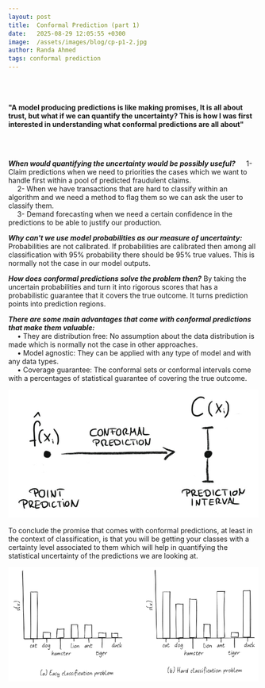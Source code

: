 ```yaml
---
layout: post
title:  Conformal Prediction (part 1) 
date:   2025-08-29 12:05:55 +0300
image:  /assets/images/blog/cp-p1-2.jpg
author: Randa Ahmed 
tags: conformal prediction 
---
```

<br><br><br>
**"A model producing predictions is like making promises, It is all about trust, but what if we can quantify the uncertainty? This is how I was first interested in understanding what conformal predictions are all about"**

<br><br>

***When would quantifying the uncertainty would be possibly useful?***
  &emsp; 1- Claim predictions when we need to priorities the cases which we want to handle first within a pool of predicted fraudulent claims.
<br>
  &emsp; 2- When we have transactions that are hard to classify within an algorithm and we need a method to flag them so we can ask the user to classify them.
<br>
  &emsp; 3- Demand forecasting when we need a certain confidence in the predictions to be able to justify our production.

***Why can't we use model probabilities as our measure of uncertainty:***
Probabilities are not calibrated. If probabilities are calibrated then among all classification with 95% probability there should be 95% true values. This is normally not the case in our model outputs. 
<br>

***How does conformal predictions solve the problem then?***
By taking the uncertain probabilities and turn it into rigorous scores that has a probabilistic guarantee that it covers the true outcome. It turns prediction points into prediction regions. 
<br>

***There are some main advantages that come with conformal predictions that make them valuable:***
<br>
  &emsp; • They are distribution free: No assumption about the data distribution is made which is normally not the case in other approaches. 
  <br>
  &emsp; • Model agnostic: They can be applied with any type of model and with any data types.
  <br>
  &emsp; • Coverage guarantee: The conformal sets or conformal intervals come with a percentages of statistical guarantee of covering the true outcome. 
<p style="text-align: center;">
  <img src="/assets/images/blog/cp-p1-1-re.jpg" alt="Additional image description">
</p>

To conclude the promise that comes with conformal predictions, at least in the context of classification, is that you will be getting your classes with a certainty level associated to them which will help in quantifying the statistical uncertainty of the predictions we are looking at. 
<p style="text-align: center;">
  <img src="/assets/images/blog/cp-p1-3.jpg" alt="Additional image description">
</p>